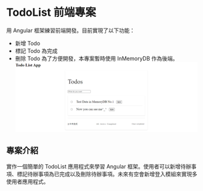# TodoList 前端專案

用 Angular 框架練習前端開發。目前實現了以下功能：
- 新增 Todo
- 標記 Todo 為完成
- 刪除 Todo
為了方便開發，本專案暫時使用 InMemoryDB 作為後端。
 ![image](https://github.com/Alan-Cheng/Angular-TodoList/blob/master/todolist.png)

## 專案介紹

實作一個簡單的 TodoList 應用程式來學習 Angular 框架。使用者可以新增待辦事項、標記待辦事項為已完成以及刪除待辦事項。未來有空會新增登入模組來實現多使用者應用程式。
